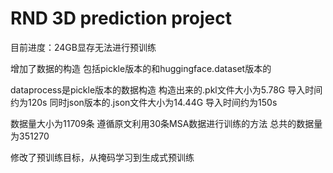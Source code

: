 # RND 3D prediction project
目前进度：24GB显存无法进行预训练

增加了数据的构造 包括pickle版本的和huggingface.dataset版本的

dataprocess是pickle版本的数据构造 构造出来的.pkl文件大小为5.78G 导入时间约为120s 同时json版本的.json文件大小为14.44G 导入时间约为150s

数据量大小为11709条 遵循原文利用30条MSA数据进行训练的方法 总共的数据量为351270

修改了预训练目标，从掩码学习到生成式预训练